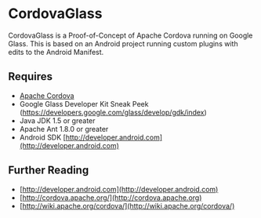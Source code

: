 <!--
#
# Licensed to the Apache Software Foundation (ASF) under one
# or more contributor license agreements.  See the NOTICE file
# distributed with this work for additional information
# regarding copyright ownership.  The ASF licenses this file
# to you under the Apache License, Version 2.0 (the
# "License"); you may not use this file except in compliance
# with the License.  You may obtain a copy of the License at
#
# http://www.apache.org/licenses/LICENSE-2.0
#
# Unless required by applicable law or agreed to in writing,
# software distributed under the License is distributed on an
# "AS IS" BASIS, WITHOUT WARRANTIES OR CONDITIONS OF ANY
#  KIND, either express or implied.  See the License for the
# specific language governing permissions and limitations
# under the License.
#
-->
CordovaGlass
===

CordovaGlass is a Proof-of-Concept of Apache Cordova running on Google Glass.  This is based on 
an Android project running custom plugins with edits to the Android Manifest.

Requires
---
- [Apache Cordova](http://cordova.io)
- Google Glass Developer Kit Sneak Peek (https://developers.google.com/glass/develop/gdk/index)
- Java JDK 1.5 or greater
- Apache Ant 1.8.0 or greater
- Android SDK [http://developer.android.com](http://developer.android.com)

Further Reading
---

- [http://developer.android.com](http://developer.android.com)
- [http://cordova.apache.org/](http://cordova.apache.org)
- [http://wiki.apache.org/cordova/](http://wiki.apache.org/cordova/)
